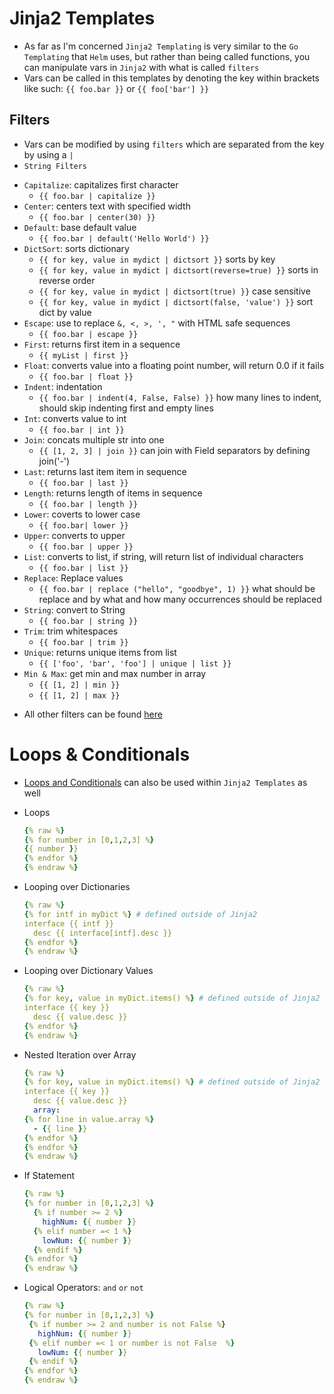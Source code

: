 <h1>Jinja2 Templates</h1>

* As far as I'm concerned `Jinja2 Templating` is very similar to the `Go Templating` that `Helm` uses, but rather than being called functions, you can manipulate vars in `Jinja2` with what is called `filters`
* Vars can be called in this templates by denoting the key within brackets like such: `{{ foo.bar }}` or `{{ foo['bar'] }}`

<h2>Filters</h2>

* Vars can be modified by using `filters` which are separated from the key by using a `|`
* `String Filters`
- `Capitalize`: capitalizes first character
  * `{{ foo.bar | capitalize }}`
- `Center`: centers text with specified width
  * `{{ foo.bar | center(30) }}`
- `Default`: base default value
  * `{{ foo.bar | default('Hello World') }}`
- `DictSort`: sorts dictionary
  * `{{ for key, value in mydict | dictsort }}` sorts by key
  * `{{ for key, value in mydict | dictsort(reverse=true) }}` sorts in reverse order
  * `{{ for key, value in mydict | dictsort(true) }}` case sensitive
  * `{{ for key, value in mydict | dictsort(false, 'value') }}` sort dict by value
- `Escape`: use to replace `&, <, >, ', "` with HTML safe sequences
  * `{{ foo.bar | escape }}`
- `First`: returns first item in a sequence
  * `{{ myList | first }}`
- `Float`: converts value into a floating point number, will return 0.0 if it fails
  * `{{ foo.bar | float }}`
- `Indent`: indentation
  * `{{ foo.bar | indent(4, False, False) }}` how many lines to indent, should skip indenting first and empty lines
- `Int`: converts value to int
  * `{{ foo.bar | int }}` 
- `Join`: concats multiple str into one
  * `{{ [1, 2, 3] | join }}` can join with Field separators by defining join('-')
- `Last`: returns last item item in sequence
  * `{{ foo.bar | last }}`
- `Length`: returns length of items in sequence
  * `{{ foo.bar | length }}`
- `Lower`: coverts to lower case
  * `{{ foo.bar| lower }}`
- `Upper`: converts to upper
  * `{{ foo.bar | upper }}`
- `List`: converts to list, if string, will return list of individual characters
  * `{{ foo.bar | list }}`
- `Replace`: Replace values
  * `{{ foo.bar | replace ("hello", "goodbye", 1) }}` what should be replace and by what and how many occurrences should be replaced
- `String`: convert to String
  * `{{ foo.bar | string }}`
- `Trim`: trim whitespaces 
  * `{{ foo.bar | trim }}`
- `Unique`: returns unique items from list
  * `{{ ['foo', 'bar', 'foo'] | unique | list }}`
- `Min & Max`: get min and max number in array
  * `{{ [1, 2] | min }}`
  * `{{ [1, 2] | max }}`

* All other filters can be found [here](https://tedboy.github.io/jinja2/templ14.html)

<h1>Loops & Conditionals</h1>

* [Loops and Conditionals](https://ttl255.com/jinja2-tutorial-part-2-loops-and-conditionals/) can also be used within `Jinja2 Templates` as well
* Loops

  ```yml
  {% raw %}
  {% for number in [0,1,2,3] %}
  {{ number }}
  {% endfor %}
  {% endraw %}
  ```

* Looping over Dictionaries

  ```yml
  {% raw %}
  {% for intf in myDict %} # defined outside of Jinja2
  interface {{ intf }}
    desc {{ interface[intf].desc }}
  {% endfor %}
  {% endraw %}
  ```

* Looping over Dictionary Values

  ```yml
  {% raw %}
  {% for key, value in myDict.items() %} # defined outside of Jinja2
  interface {{ key }}
    desc {{ value.desc }}
  {% endfor %}
  {% endraw %}
  ```

* Nested Iteration over Array

  ```yml
  {% raw %}
  {% for key, value in myDict.items() %} # defined outside of Jinja2
  interface {{ key }}
    desc {{ value.desc }}
    array:
  {% for line in value.array %}
    - {{ line }}
  {% endfor %}
  {% endfor %}
  {% endraw %}
  ```

* If Statement

  ```yml
  {% raw %}
  {% for number in [0,1,2,3] %}
    {% if number >= 2 %}
      highNum: {{ number }}
    {% elif number =< 1 %}
      lowNum: {{ number }}
    {% endif %}
  {% endfor %}
  {% endraw %}
  ```

* Logical Operators: `and` `or` `not`

   ```yml
  {% raw %}
  {% for number in [0,1,2,3] %}
    {% if number >= 2 and number is not False %}
      highNum: {{ number }}
    {% elif number =< 1 or number is not False  %}
      lowNum: {{ number }}
    {% endif %}
  {% endfor %}
  {% endraw %}
  ```
